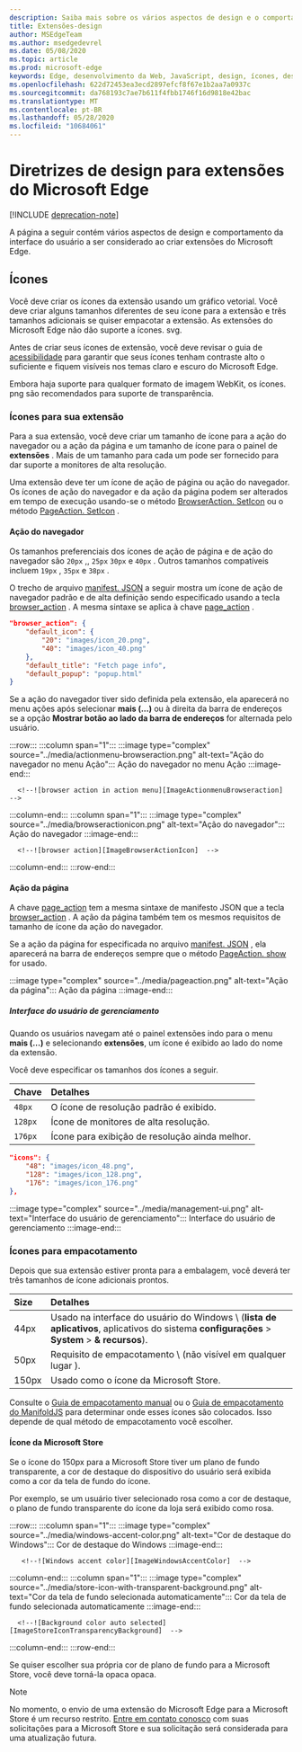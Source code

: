 ```yaml
---
description: Saiba mais sobre os vários aspectos de design e o comportamento da interface do usuário a ser considerado ao criar extensões do Microsoft Edge.
title: Extensões-design
author: MSEdgeTeam
ms.author: msedgedevrel
ms.date: 05/08/2020
ms.topic: article
ms.prod: microsoft-edge
keywords: Edge, desenvolvimento da Web, JavaScript, design, ícones, desenvolvedor
ms.openlocfilehash: 622d72453ea3ecd2897efcf8f67e1b2aa7a0937c
ms.sourcegitcommit: da768193c7ae7b611f4fbb1746f16d9818e42bac
ms.translationtype: MT
ms.contentlocale: pt-BR
ms.lasthandoff: 05/28/2020
ms.locfileid: "10684061"
---
```

# Diretrizes de design para extensões do Microsoft Edge  

[!INCLUDE [deprecation-note](../includes/deprecation-note.md)]  

A página a seguir contém vários aspectos de design e comportamento da interface do usuário a ser considerado ao criar extensões do Microsoft Edge.  

## Ícones  

Você deve criar os ícones da extensão usando um gráfico vetorial.  Você deve criar alguns tamanhos diferentes de seu ícone para a extensão e três tamanhos adicionais se quiser empacotar a extensão.  As extensões do Microsoft Edge não dão suporte a ícones. svg.  

Antes de criar seus ícones de extensão, você deve revisar o guia de [acessibilidade][ExtensionsGuidesAccessibility] para garantir que seus ícones tenham contraste alto o suficiente e fiquem visíveis nos temas claro e escuro do Microsoft Edge.  

Embora haja suporte para qualquer formato de imagem WebKit, os ícones. png são recomendados para suporte de transparência.  

### Ícones para sua extensão  

Para a sua extensão, você deve criar um tamanho de ícone para a ação do navegador ou a ação da página e um tamanho de ícone para o painel de **extensões** .  Mais de um tamanho para cada um pode ser fornecido para dar suporte a monitores de alta resolução.  

Uma extensão deve ter um ícone de ação de página ou ação do navegador.  Os ícones de ação do navegador e da ação da página podem ser alterados em tempo de execução usando-se o método [BrowserAction. SetIcon][MSDApiBrowseractionSeticon] ou o método [PageAction. SetIcon][MDNApiPageactionSeticon] .  

#### Ação do navegador  

Os tamanhos preferenciais dos ícones de ação de página e de ação do navegador são `20px` ,, `25px` `30px` e `40px` .  Outros tamanhos compatíveis incluem `19px` , `35px` e `38px` .  

O trecho de arquivo [manifest. JSON][ExtensionsApisupportManifestkeys] a seguir mostra um ícone de ação de navegador padrão e de alta definição sendo especificado usando a tecla [browser_action][MDNManifestjsonBrowserAction] .  A mesma sintaxe se aplica à chave [page_action][MDNManifestjsonPageAction] .  

```json
"browser_action": {
    "default_icon": {
        "20": "images/icon_20.png",
        "40": "images/icon_40.png"
    },
    "default_title": "Fetch page info",
    "default_popup": "popup.html"
}
```  

Se a ação do navegador tiver sido definida pela extensão, ela aparecerá no menu ações após selecionar **mais (...)** ou à direita da barra de endereços se a opção **Mostrar botão ao lado da barra de endereços** for alternada pelo usuário.  

:::row:::
   :::column span="1":::
      :::image type="complex" source="../media/actionmenu-browseraction.png" alt-text="Ação do navegador no menu Ação":::
         Ação do navegador no menu Ação :::image-end:::
      
      <!--![browser action in action menu][ImageActionmenuBrowseraction]  -->  
   :::column-end:::
   :::column span="1":::
      :::image type="complex" source="../media/browseractionicon.png" alt-text="Ação do navegador":::
         Ação do navegador :::image-end:::
      
      <!--![browser action][ImageBrowserActionIcon]  -->  
   :::column-end:::
:::row-end:::

#### Ação da página  

A chave [page_action][MDNManifestjsonPageAction] tem a mesma sintaxe de manifesto JSON que a tecla [browser_action][MDNManifestjsonBrowserAction] .  A ação da página também tem os mesmos requisitos de tamanho de ícone da ação do navegador.  

Se a ação da página for especificada no arquivo [manifest. JSON][ExtensionsApisupportManifestkeys] , ela aparecerá na barra de endereços sempre que o método [PageAction. show][MDNApiPageactionShow] for usado.  

:::image type="complex" source="../media/pageaction.png" alt-text="Ação da página":::
   Ação da página
:::image-end:::

<!--![page action][ImagePageaction]  -->  

##### Interface do usuário de gerenciamento  

Quando os usuários navegam até o painel extensões indo para o menu **mais (...)** e selecionando **extensões**, um ícone é exibido ao lado do nome da extensão.  

Você deve especificar os tamanhos dos ícones a seguir.  

| Chave | Detalhes |  
|:--- |:--- |  
| `48px` | O ícone de resolução padrão é exibido. |  
| `128px` | Ícone de monitores de alta resolução. |  
| `176px` | Ícone para exibição de resolução ainda melhor. |  


```json
"icons": {
    "48": "images/icon_48.png",
    "128": "images/icon_128.png",
    "176": "images/icon_176.png"
},
```  

:::image type="complex" source="../media/management-ui.png" alt-text="Interface do usuário de gerenciamento":::
   Interface do usuário de gerenciamento
:::image-end:::

<!--![management UI][ImageManagementUi]  -->  

### Ícones para empacotamento  

Depois que sua extensão estiver pronta para a embalagem, você deverá ter três tamanhos de ícone adicionais prontos.  

| Size | Detalhes |  
|:--- |:--- |  
| 44px | Usado na interface do usuário do Windows \ (**lista de aplicativos**, aplicativos do sistema **configurações**  \>  **System**  \>  **& recursos**\). |  
| 50px | Requisito de empacotamento \ (não visível em qualquer lugar \). |  
| 150px | Usado como o ícone da Microsoft Store. |  


Consulte o [Guia de empacotamento manual][ExtensionsGuidesPackagingCreatingTestingPackagesAssetsFolder] ou o [Guia de empacotamento do ManifoldJS][ExtensionsGuidesPackagingUsingManifoldjsPackagePackagingManifoldjs] para determinar onde esses ícones são colocados.  Isso depende de qual método de empacotamento você escolher.  

#### Ícone da Microsoft Store  

Se o ícone do 150px para a Microsoft Store tiver um plano de fundo transparente, a cor de destaque do dispositivo do usuário será exibida como a cor da tela de fundo do ícone.  

Por exemplo, se um usuário tiver selecionado rosa como a cor de destaque, o plano de fundo transparente do ícone da loja será exibido como rosa.  

:::row:::
   :::column span="1":::
       :::image type="complex" source="../media/windows-accent-color.png" alt-text="Cor de destaque do Windows":::
          Cor de destaque do Windows :::image-end:::
       
       <!--![Windows accent color][ImageWindowsAccentColor]  -->  
   :::column-end:::
   :::column span="1":::
      :::image type="complex" source="../media/store-icon-with-transparent-background.png" alt-text="Cor da tela de fundo selecionada automaticamente":::
         Cor da tela de fundo selecionada automaticamente :::image-end:::
      
      <!--![Background color auto selected][ImageStoreIconTransparencyBackground]  -->  
   :::column-end:::
:::row-end:::

Se quiser escolher sua própria cor de plano de fundo para a Microsoft Store, você deve torná-la opaca opaca.  

> [!NOTE]
> No momento, o envio de uma extensão do Microsoft Edge para a Microsoft Store é um recurso restrito.  [Entre em contato conosco][AkaExtensionRequest] com suas solicitações para a Microsoft Store e sua solicitação será considerada para uma atualização futura.  

<!-- image links -->  

<!--[ImageActionmenuBrowseraction]: ../media/actionmenu-browseraction.png "browser action in action menu"  -->  
<!--[ImageBrowserActionIcon]: ../media/browseractionicon.png "browser action"  -->  
<!--[ImagePageaction]: ../media/pageaction.png "page action"  -->  
<!--[ImageManagementUi]: ../media/management-ui.png "management UI"  -->  
<!--[ImageWindowsAccentColor]: ../media/windows-accent-color.png "Windows accent color"  -->  
<!--[ImageStoreIconTransparencyBackground]: ../media/store-icon-with-transparent-background.png "Background color auto selected"  -->  

<!-- links -->  

[ExtensionsGuidesAccessibility]: ./accessibility.md "Acessibilidade | Documentos da Microsoft"  
[ExtensionsGuidesPackagingCreatingTestingPackagesAssetsFolder]: ./packaging/creating-and-testing-extension-packages.md#assets-folder "Pasta ativos-criando e testando um pacote AppX de extensão do Microsoft Edge | Documentos da Microsoft"  
[ExtensionsGuidesPackagingUsingManifoldjsPackagePackagingManifoldjs]: ./packaging/using-manifoldjs-to-package-extensions.md#packaging-with-manifoldjs "Empacotamento com ManifoldJS-usando ManifoldJS para criar pacotes AppX de extensão | Documentos da Microsoft"  

[ExtensionsApisupportManifestkeys]: ../API-support/supported-manifest-keys.md "Chaves de manifesto com suporte | Documentos da Microsoft"  

[AkaExtensionRequest]: https://aka.ms/extension-request "Entrar em contato conosco"  

[MSDApiBrowseractionSeticon]: https://developer.mozilla.org/Add-ons/WebExtensions/API/browserAction/setIcon "BrowserAction. SetIcon ()-API | MDN"  
[MDNApiPageactionSeticon]: https://developer.mozilla.org/Add-ons/WebExtensions/API/pageAction/setIcon "PageAction. SetIcon ()-API | MDN"  
[MDNApiPageactionShow]: https://developer.mozilla.org/Add-ons/WebExtensions/API/pageAction/show "PageAction. show ()-API | MDN"  
[MDNManifestjsonBrowserAction]: https://developer.mozilla.org/docs/Mozilla/Add-ons/WebExtensions/manifest.json/browser_action "browser_action-manifest. JSON | MDN"  
[MDNManifestjsonPageAction]: https://developer.mozilla.org/docs/Mozilla/Add-ons/WebExtensions/manifest.json/page_action "page_action-manifest. JSON | MDN"  
